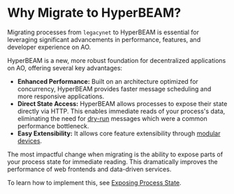 # Why Migrate to HyperBEAM?

Migrating processes from `legacynet` to HyperBEAM is essential for leveraging significant advancements in performance, features, and developer experience on AO.

HyperBEAM is a new, more robust foundation for decentralized applications on AO, offering several key advantages:

- **Enhanced Performance:** Built on an architecture optimized for concurrency, HyperBEAM provides faster message scheduling and more responsive applications.
- **Direct State Access:** HyperBEAM allows processes to expose their state directly via HTTP. This enables immediate reads of your process's data, eliminating the need for [dry-run](../aoconnect/calling-dryrun.md) messages which were a common performance bottleneck.
- **Easy Extensibility:** It allows core feature extensibility through [modular devices](https://hyperbeam.arweave.net/build/devices/hyperbeam-devices.md).

The most impactful change when migrating is the ability to expose parts of your process state for immediate reading. This dramatically improves the performance of web frontends and data-driven services.

To learn how to implement this, see [Exposing Process State](./exposing-process-state.md).
